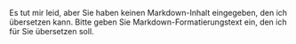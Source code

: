 Es tut mir leid, aber Sie haben keinen Markdown-Inhalt eingegeben, den ich übersetzen kann. Bitte geben Sie Markdown-Formatierungstext ein, den ich für Sie übersetzen soll.